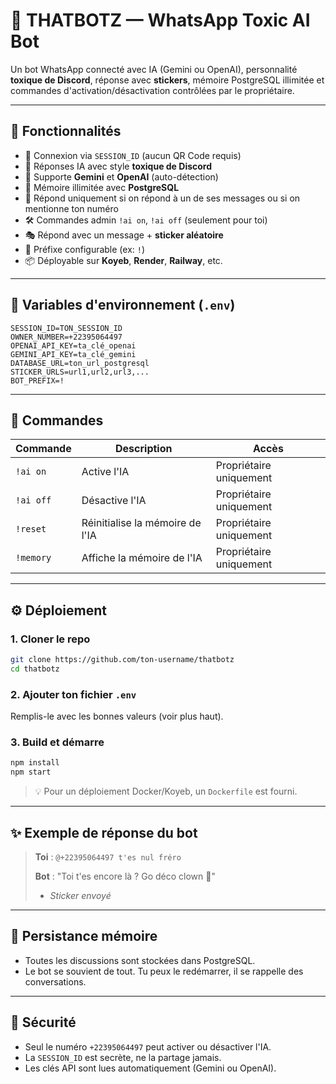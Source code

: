 # 🤖 THATBOTZ — WhatsApp Toxic AI Bot

Un bot WhatsApp connecté avec IA (Gemini ou OpenAI), personnalité **toxique de Discord**, réponse avec **stickers**, mémoire PostgreSQL illimitée et commandes d'activation/désactivation contrôlées par le propriétaire.

---

## 🚀 Fonctionnalités

- 🔗 Connexion via `SESSION_ID` (aucun QR Code requis)
- 🤖 Réponses IA avec style **toxique de Discord**
- 📌 Supporte **Gemini** et **OpenAI** (auto-détection)
- 💾 Mémoire illimitée avec **PostgreSQL**
- 🧠 Répond uniquement si on répond à un de ses messages ou si on mentionne ton numéro
- 🛠️ Commandes admin `!ai on`, `!ai off` (seulement pour toi)
- 🎭 Répond avec un message + **sticker aléatoire**
- 🧩 Préfixe configurable (ex: `!`)
- 📦 Déployable sur **Koyeb**, **Render**, **Railway**, etc.

---

## 🧩 Variables d'environnement (`.env`)

```env
SESSION_ID=TON_SESSION_ID
OWNER_NUMBER=+22395064497
OPENAI_API_KEY=ta_clé_openai
GEMINI_API_KEY=ta_clé_gemini
DATABASE_URL=ton_url_postgresql
STICKER_URLS=url1,url2,url3,...
BOT_PREFIX=!
```

---

## 🧠 Commandes

| Commande     | Description                        | Accès       |
|--------------|------------------------------------|-------------|
| `!ai on`     | Active l'IA                        | Propriétaire uniquement |
| `!ai off`    | Désactive l'IA                     | Propriétaire uniquement |
| `!reset`     | Réinitialise la mémoire de l'IA    | Propriétaire uniquement |
| `!memory`    | Affiche la mémoire de l'IA         | Propriétaire uniquement |

---

## ⚙️ Déploiement

### 1. Cloner le repo

```bash
git clone https://github.com/ton-username/thatbotz
cd thatbotz
```

### 2. Ajouter ton fichier `.env`

Remplis-le avec les bonnes valeurs (voir plus haut).

### 3. Build et démarre

```bash
npm install
npm start
```

> 💡 Pour un déploiement Docker/Koyeb, un `Dockerfile` est fourni.

---

## ✨ Exemple de réponse du bot

> **Toi** : `@+22395064497 t'es nul fréro`
>
> **Bot** : "Toi t'es encore là ? Go déco clown 🤡"  
> + *Sticker envoyé*

---

## 🧠 Persistance mémoire

- Toutes les discussions sont stockées dans PostgreSQL.
- Le bot se souvient de tout. Tu peux le redémarrer, il se rappelle des conversations.

---

## 🔐 Sécurité

- Seul le numéro `+22395064497` peut activer ou désactiver l'IA.
- La `SESSION_ID` est secrète, ne la partage jamais.
- Les clés API sont lues automatiquement (Gemini ou OpenAI).
